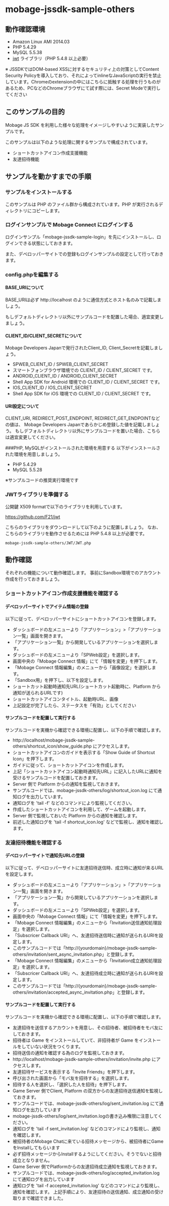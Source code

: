 mobage-jssdk-sample-others
===========================
## 動作確認環境

* Amazon Linux AMI 2014.03
* PHP 5.4.29
* MySQL 5.5.38
* [jwt](https://github.com/F21/jwt) ライブラリ（PHP 5.4.8 以上必要）

※ JSSDKではDOM-based XSSに対するセキュリティ上の対策としてContent Security Policyを導入しており、それによってinlineなJavaScriptの実行を禁止しています。Chromeのextensionの中にはこちらに抵触する処理を行うものがあるため、PCなどのChromeブラウザにて試す際には、Secret Modeで実行してください

## このサンプルの目的
Mobage JS SDK を利用した様々な処理をイメージしやすいように実装したサンプルです。

このサンプルは以下のような処理に関するサンプルで構成されています。
* ショートカットアイコン作成支援機能
* 友達招待機能

## サンプルを動かすまでの手順
### サンプルをインストールする
このサンプルは PHP のファイル群から構成されています。PHP が実行されるディレクトリにコピーします。

### ログインサンプルで Mobage Connect にログインする
ログインサンプル「mobage-jssdk-sample-login」を先にインストールし、ログインできる状態にしておきます。

また、デベロッパーサイトでの登録もログインサンプルの設定として行っておきます。

### config.phpを編集する
#### BASE_URIについて
BASE_URIは必ず
http://localhost
のように通信方式とホスト名のみで記載しましょう。

もしデフォルトディレクトリ以外にサンプルコードを配置した場合、適宜変更しましょう。

#### CLIENT_ID/CLIENT_SECRETについて
Mobage Developers Japanで発行されたClient_ID, Client_Secretを記載しましょう。

* SPWEB_CLIENT_ID / SPWEB_CLIENT_SECRET
 * スマートフォンブラウザ環境での CLIENT_ID / CLIENT_SECRET です。
* ANDROID_CLIENT_ID / ANDROID_CLIENT_SECRET
 * Shell App SDK for Android 環境での CLIENT_ID / CLIENT_SECRET です。
* IOS_CLIENT_ID / IOS_CLIENT_SECRET
 * Shell App SDK for iOS 環境での CLIENT_ID / CLIENT_SECRET です。


#### URI設定について
CLIENT_URI, REDIRECT_POST_ENDPOINT, REDIRECT_GET_ENDPOINTなどの値は、
Mobage Developers Japanであらかじめ登録した値を記載しましょう。
もしデフォルトディレクトリ以外にサンプルコードを置いた場合、こちらは適宜変更してください。


###PHP, MySQLがインストールされた環境を用意する
以下がインストールされた環境を用意しましょう。
 * PHP 5.4.29
 * MySQL 5.5.28

※サンプルコードの推奨実行環境です


### JWTライブラリを準備する
公開鍵 X509 formatで以下のライブラリを利用しています。  

https://github.com/F21/jwt

こちらのライブラリをダウンロードして以下のように配置しましょう。 
なお、こちらのライブラリを動作させるためには PHP 5.4.8 以上が必要です。

```
mobage-jssdk-sample-others/JWT/JWT.php
```

## 動作確認 
それぞれの機能について動作確認します。
事前にSandbox環境でのアカウント作成を行っておきましょう。
### ショートカットアイコン作成支援機能を確認する
#### デベロッパーサイトでアイテム情報の登録
以下に従って、デベロッパーサイトにショートカットアイコンを登録します。
* ダッシュボードの左メニューより「アプリケーション」>「アプリケーション一覧」画面を開きます。
* 「アプリケーション一覧」から開発しているアプリケーションを選択します。
* ダッシュボードの左メニューより「SPWeb設定」を選択します。
* 画面中央の「Mobage Connect 情報」にて「情報を変更」を押下します。
* 「Mobage Connect 情報編集」のメニューから「画像設定」を選択します。
* 「Sandbox用」を押下し、以下を設定します。
 * ショートカット起動時通知先URL(ショートカット起動時に、Platform から通知が送られるURLです)
 * ショートカットアイコンタイトル、起動時URL、画像
* 上記設定が完了したら、ステータスを「有効」としてください

#### サンプルコードを配置して実行する
サンプルコードを実機から確認できる環境に配置し、以下の手順で確認します。
* http://localhost/mobage-jssdk-sample-others/shortcut_icon/show_guide.php にアクセスします。
* ショートカットアイコンのガイドを表示する「Show Guide of Shortcut Icon」を押下します。
* ガイドに従って、ショートカットアイコンを作成します。
* 上記「ショートカットアイコン起動時通知先URL」に記入したURLに通知を受けるサンプルコードを配置しておきます。
* Server 側で Platform からの通知を監視しておきます。
 * サンプルコードでは、mobage-jssdk-others/log/shortcut_icon.log にて通知ログを出力しています。
 * 通知ログを 'tail -f' などのコマンドにより監視してください。
* 作成したショートカットアイコンを利用して、ゲームを起動します。
* Server 側で監視しておいた Platform からの通知を確認します。
 * 前述した通知ログを 'tail -f shortcut_icon.log' などで監視し、通知を確認します。

### 友達招待機能を確認する
#### デベロッパーサイトで通知先URLの登録
以下に従って、デベロッパーサイトに友達招待送信時、成立時に通知が来るURLを設定します。
* ダッシュボードの左メニューより「アプリケーション」>「アプリケーション一覧」画面を開きます。
* 「アプリケーション一覧」から開発しているアプリケーションを選択します。
* ダッシュボードの左メニューより「SPWeb設定」を選択します。
* 画面中央の「Mobage Connect 情報」にて「情報を変更」を押下します。
* 「Mobage Connect 情報編集」のメニューから「Invitation送信通知処理設定」を選択します。
* 「Subscricer Callback URI」へ、友達招待送信時に通知が送られるURIを設定します。
 * このサンプルコードでは「http://{yourdomain}/mobage-jssdk-sample-others/invitation/sent_async_invitation.php」と登録します。
* 「Mobage Connect 情報編集」のメニューから「Invitation成立通知処理設定」を選択します。
* 「Subscricer Callback URI」へ、友達招待成立時に通知が送られるURIを設定します。
 * このサンプルコードでは「http://{yourdomain}/mobage-jssdk-sample-others/invitation/accepted_async_invitation.php」と登録します。

#### サンプルコードを配置して実行する
サンプルコードを実機から確認できる環境に配置し、以下の手順で確認します。
* 友達招待を送信するアカウントを用意し、その招待者、被招待者をモバ友にしておきます。
 * 招待者は Game をインストールしていて、非招待者が Game をインストールをしていない状況をつくります。
* 招待送信の通知を確認する為のログを監視しておきます。
* http://localhost/mobage-jssdk-sample-others/invitation/invite.php にアクセスします。
* 友達招待サービスを表示する「Invite Friends」を押下します。
* 呼び出された画面から「モバ友を招待する」を選択します。
* 招待する人を選択し、「選択した人を招待」を押下します。
* Game Server 側でClient, Platform の双方からの友達招待送信通知を監視しておきます。
 * サンプルコードでは、mobage-jssdk-others/log/sent_invitation.log にて通知ログを出力しています
 * mobage-jssdk-others/log/sent_invitation.logの書き込み権限に注意してください。
 * 通知ログを 'tail -f sent_invitation.log' などのコマンドにより監視し、通知を確認します。
* 被招待者のMobage Chatに来ている招待メッセージから、被招待者にGameをInstallしてもらいます
 * 必ず招待メッセージからInstallするようにしてください。そうでないと招待成立となりません。
* Game Server 側でPlatformからの友達招待成立通知を監視しておきます。
 * サンプルコードでは、mobage-jssdk-others/log/accepted_invitation.log にて通知ログを出力しています
 * 通知ログを 'tail -f accepted_invitation.log' などのコマンドにより監視し、通知を確認します。
上記手順により、友達招待の送信通知、成立通知の受け取りまで確認できました。

